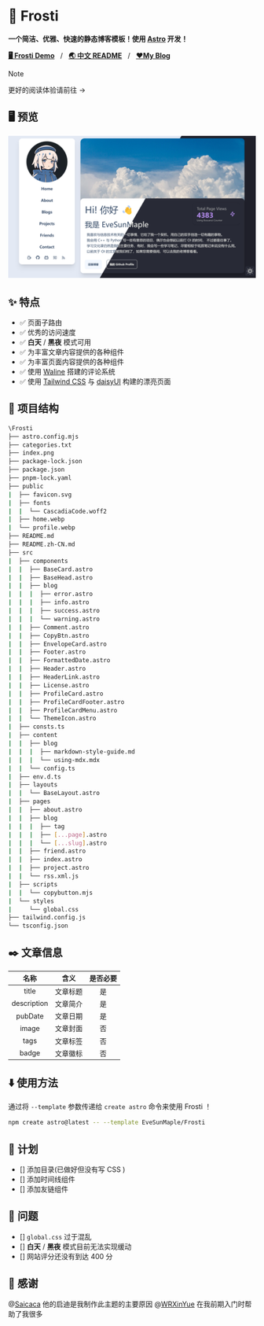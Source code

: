 # 🧊 Frosti

**一个简洁、优雅、快速的静态博客模板！使用 [Astro](https://astro.build/) 开发！**

[**🖥️ Frosti Demo**](https://forsti.saroprock.com)&nbsp;&nbsp;&nbsp;/&nbsp;&nbsp;&nbsp;[**🌏 中文 README**](https://github.com/EveSunMaple/Frosti/blob/main/README.zh-CN.md)&nbsp;&nbsp;&nbsp;/&nbsp;&nbsp;&nbsp;[**❤️My Blog**](https://www.saroprock.com)

> [!NOTE] 
> 更好的阅读体验请前往 ->

## 🖥️ 预览

![view](./view.png)

## ✨ 特点

- ✅ 页面子路由
- ✅ 优秀的访问速度
- ✅ **白天** / **黑夜** 模式可用
- ✅ 为丰富文章内容提供的各种组件
- ✅ 为丰富页面内容提供的各种组件
- ✅ 使用 [Waline](https://waline.js.org/) 搭建的评论系统
- ✅ 使用 [Tailwind CSS](https://tailwindcss.com/) 与 [daisyUI](https://daisyui.com/) 构建的漂亮页面

## 🚀 项目结构

```bash
\Frosti
├── astro.config.mjs
├── categories.txt
├── index.png
├── package-lock.json
├── package.json
├── pnpm-lock.yaml
├── public
|  ├── favicon.svg
|  ├── fonts
|  |  └── CascadiaCode.woff2
|  ├── home.webp
|  └── profile.webp
├── README.md
├── README.zh-CN.md
├── src
|  ├── components
|  |  ├── BaseCard.astro
|  |  ├── BaseHead.astro
|  |  ├── blog
|  |  |  ├── error.astro
|  |  |  ├── info.astro
|  |  |  ├── success.astro
|  |  |  └── warning.astro
|  |  ├── Comment.astro
|  |  ├── CopyBtn.astro
|  |  ├── EnvelopeCard.astro
|  |  ├── Footer.astro
|  |  ├── FormattedDate.astro
|  |  ├── Header.astro
|  |  ├── HeaderLink.astro
|  |  ├── License.astro
|  |  ├── ProfileCard.astro
|  |  ├── ProfileCardFooter.astro
|  |  ├── ProfileCardMenu.astro
|  |  └── ThemeIcon.astro
|  ├── consts.ts
|  ├── content
|  |  ├── blog
|  |  |  ├── markdown-style-guide.md
|  |  |  └── using-mdx.mdx
|  |  └── config.ts
|  ├── env.d.ts
|  ├── layouts
|  |  └── BaseLayout.astro
|  ├── pages
|  |  ├── about.astro
|  |  ├── blog
|  |  |  ├── tag
|  |  |  ├── [...page].astro
|  |  |  └── [...slug].astro
|  |  ├── friend.astro
|  |  ├── index.astro
|  |  ├── project.astro
|  |  └── rss.xml.js
|  ├── scripts
|  |  └── copybutton.mjs
|  └── styles
|     └── global.css
├── tailwind.config.js
└── tsconfig.json
```

## ✒️ 文章信息

| 名称 | 含义 | 是否必要 |
| :---: | :---: | :---: |
| title | 文章标题 | 是 |
| description | 文章简介 | 是 |
| pubDate | 文章日期 | 是 |
| image | 文章封面 | 否 |
| tags | 文章标签 | 否 |
| badge | 文章徽标 | 否 |

## ⬇️ 使用方法

通过将 `--template` 参数传递给 `create astro` 命令来使用 Frosti ！

```bash
npm create astro@latest -- --template EveSunMaple/Frosti
```

## 🎯 计划

- [] 添加目录(已做好但没有写 CSS )
- [] 添加时间线组件
- [] 添加友链组件

## 👀 问题

- [] `global.css` 过于混乱
- [] **白天** / **黑夜** 模式目前无法实现缓动
- [] 网站评分还没有到达 400 分

## 🎉 感谢

@[Saicaca](https://github.com/saicaca) 他的启迪是我制作此主题的主要原因
@[WRXinYue](https://github.com/WRXinYue) 在我前期入门时帮助了我很多